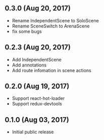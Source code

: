 ## 0.3.0 (Aug 20, 2017)
* Rename IndependentScene to SoloScene
* Rename SceneSwitch to ArenaScene
* fix some bugs

## 0.2.3 (Aug 20, 2017)

* Add IndependentScene
* Add annotations
* Add route infomation in scene actions

## 0.2.0 (Aug 19, 2017)

* Support react-hot-loader
* Support redux-devtools

## 0.1.0 (Aug 03, 2017)

* Initial public release